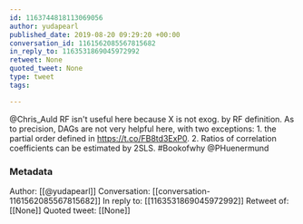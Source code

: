 ```yaml
---
id: 1163744818113069056
author: yudapearl
published_date: 2019-08-20 09:29:20 +00:00
conversation_id: 1161562085567815682
in_reply_to: 1163531869045972992
retweet: None
quoted_tweet: None
type: tweet
tags:

---
```


@Chris_Auld RF isn't useful here because X is not exog. by RF definition. As to precision, DAGs are not very helpful here, with two exceptions: 1. the partial order defined in https://t.co/FB8td3ExP0. 2. Ratios of correlation coefficients can be estimated by 2SLS. #Bookofwhy @PHuenermund

### Metadata

Author: [[@yudapearl]]
Conversation: [[conversation-1161562085567815682]]
In reply to: [[1163531869045972992]]
Retweet of: [[None]]
Quoted tweet: [[None]]
